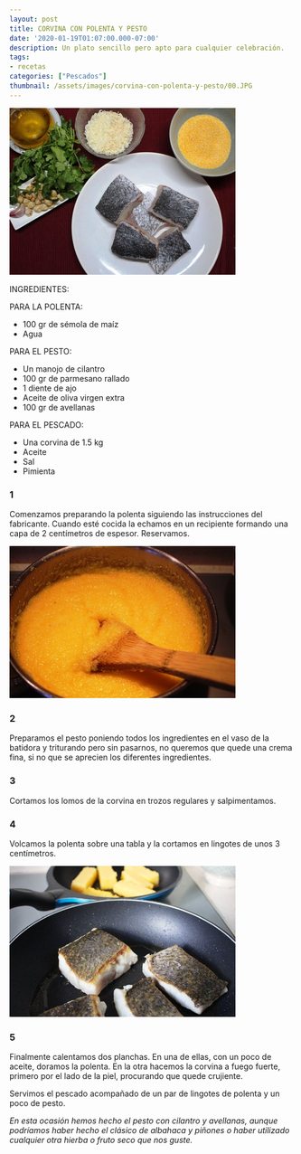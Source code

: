 ```yaml
---
layout: post
title: CORVINA CON POLENTA Y PESTO
date: '2020-01-19T01:07:00.000-07:00'
description: Un plato sencillo pero apto para cualquier celebración.
tags:
- recetas
categories: ["Pescados"]
thumbnail: /assets/images/corvina-con-polenta-y-pesto/00.JPG
---
```


![](/assets/images/corvina-con-polenta-y-pesto/01.JPG)

INGREDIENTES:

PARA LA POLENTA:
* 100 gr de sémola de maíz
* Agua

PARA EL PESTO:
* Un manojo de cilantro
* 100 gr de parmesano rallado
* 1 diente de ajo
* Aceite de oliva virgen extra
* 100 gr de avellanas

PARA EL PESCADO:
* Una corvina de 1.5 kg
* Aceite
* Sal
* Pimienta 

### 1

Comenzamos preparando la polenta siguiendo las instrucciones del fabricante. Cuando esté cocida la echamos en un recipiente formando una capa de 2 centímetros de espesor. Reservamos.

![](/assets/images/corvina-con-polenta-y-pesto/02.JPG)

### 2

Preparamos el pesto poniendo todos los ingredientes en el vaso de la batidora y triturando pero sin pasarnos, no queremos que quede una crema fina, si no que se aprecien los diferentes ingredientes.

### 3

Cortamos los lomos de la corvina en trozos regulares y salpimentamos.

### 4

Volcamos la polenta sobre una tabla y la cortamos en lingotes de unos 3 centímetros. 

![](/assets/images/corvina-con-polenta-y-pesto/03.JPG)

### 5

Finalmente calentamos dos planchas. En una de ellas, con un poco de aceite, doramos la polenta. En la otra hacemos la corvina a fuego fuerte, primero por el lado de la piel, procurando que quede crujiente.

Servimos el pescado acompañado de un par de lingotes de polenta y un poco de pesto.


_En esta ocasión hemos hecho el pesto con cilantro y avellanas, aunque podríamos haber hecho el clásico de albahaca y piñones o haber utilizado cualquier otra hierba o fruto seco que nos guste._
